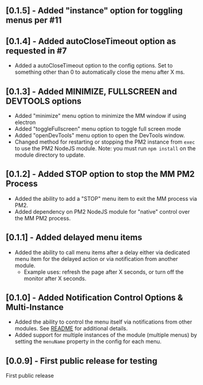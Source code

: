 ## [0.1.5] - Added "instance" option for toggling menus per #11

## [0.1.4] - Added autoCloseTimeout option as requested in #7

* Added a autoCloseTimeout option to the config options. Set to something other than 0 to automatically close the menu after X ms.

## [0.1.3] - Added MINIMIZE, FULLSCREEN and DEVTOOLS options

* Added "minimize" menu option to minimize the MM window if using electron
* Added "toggleFullscreen" menu option to toggle full screen mode
* Added "openDevTools" menu option to open the DevTools window.
* Changed method for restarting or stopping the PM2 instance from `exec` to use the PM2 NodeJS module.  Note: you must run `npm install` on the module directory to update.

## [0.1.2] - Added STOP option to stop the MM PM2 Process

* Added the ability to add a "STOP" menu item to exit the MM process via PM2.
* Added dependency on PM2 NodeJS module for "native" control over the MM PM2 process.

## [0.1.1] - Added delayed menu items

* Added the ability to call menu items after a delay either via dedicated menu item for the delayed action or via notification from another module.
    - Example uses: refresh the page after X seconds, or turn off the monitor after X seconds.

## [0.1.0] - Added Notification Control Options & Multi-Instance

* Added the ability to control the menu itself via notifications from other modules. See [README](readme.md#controlling-the-menu-from-another-module) for additional details.
* Added support for multiple instances of the module (multiple menus) by setting the `menuName` property in the config for each menu.

## [0.0.9] - First public release for testing

First public release
